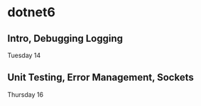 # dotnet6

## Intro, Debugging Logging 
Tuesday 14
## Unit Testing, Error Management, Sockets
Thursday 16
